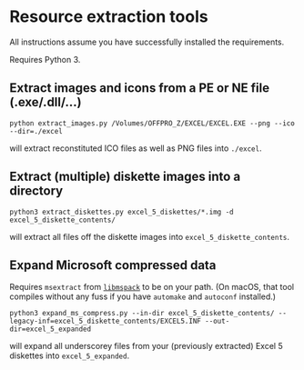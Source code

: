 Resource extraction tools
=========================

All instructions assume you have successfully installed the requirements.

Requires Python 3.

Extract images and icons from a PE or NE file (.exe/.dll/...)
-------------------------------------------------------------

```
python extract_images.py /Volumes/OFFPRO_Z/EXCEL/EXCEL.EXE --png --ico --dir=./excel
```

will extract reconstituted ICO files as well as PNG files into `./excel`.

Extract (multiple) diskette images into a directory
---------------------------------------------------

```
python3 extract_diskettes.py excel_5_diskettes/*.img -d excel_5_diskette_contents/
```

will extract all files off the diskette images into `excel_5_diskette_contents`.



Expand Microsoft compressed data
--------------------------------

Requires `msextract` from [`libmspack`](https://github.com/kyz/libmspack/blob/master/libmspack/examples/msexpand.c)
to be on your path. (On macOS, that tool compiles without any fuss if you have `automake` and `autoconf` installed.)

```
python3 expand_ms_compress.py --in-dir excel_5_diskette_contents/ --legacy-inf=excel_5_diskette_contents/EXCEL5.INF --out-dir=excel_5_expanded
```

will expand all underscorey files from your (previously extracted) Excel 5 diskettes into `excel_5_expanded`.


